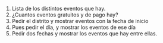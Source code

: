 1. Lista de los distintos eventos que hay.
2. ¿Cuantos eventos gratuitos y de pago hay?
3. Pedir el distrito y mostrar eventos con la fecha de inicio
4. Pues pedir el día, y mostrar los eventos de ese día
5. Pedir dos fechas y mostrar los eventos que hay entre ellas.
